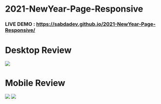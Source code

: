 # 2021-NewYear-Page-Responsive
### LIVE DEMO : https://sabdadev.github.io/2021-NewYear-Page-Responsive/
# Desktop Review
<img src="https://github.com/sabdadev/2021-NewYear-Page-Responsive/blob/master/Web.gif">

# Mobile Review

<img src="https://github.com/sabdadev/2021-NewYear-Page-Responsive/blob/master/mobile.gif">
<img src="https://github.com/sabdadev/2021-NewYear-Page-Responsive/blob/master/mobile2.gif">

